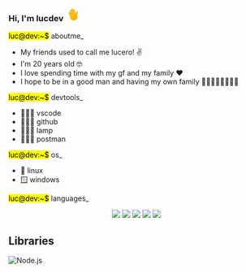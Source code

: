 <h3>Hi, I'm lucdev <img src="https://github.com/lucdev-code/lucdev-code/blob/main/hi.gif" width="25"></h3>

<div>
<p><mark>luc@dev:~$</mark> aboutme_</p>
<ul>
    <li>My friends used to call me lucero! ✌️</li>
    <li>I'm 20 years old 🤓</li>
    <li>I love spending time with my gf and my family ♥️</li>
    <li>I hope to be in a good man and having my own family 👨🏽‍👩🏽‍👧🏽‍👦🏽</li>
</ul>
<p><mark>luc@dev:~$</mark> devtools_</p>
  <ul>
    <li>👨🏻‍💻 vscode </li>
    <li>👨🏻‍💻 github </li>
    <li>👨🏻‍💻 lamp </li>
    <li>👨🏻‍💻 postman </li>
</ul>
<p><mark>luc@dev:~$</mark> os_</p>
  <ul>
    <li>🐧 linux </li>
    <li>🪟 windows </li>
</ul>
<p><mark>luc@dev:~$</mark> languages_</p>
<p align="center">
  <img src="https://img.shields.io/badge/JavaScript-F7DF1E?style=for-the-badge&logo=javascript&logoColor=black" />
  <img src="https://img.shields.io/badge/PHP-777BB4?style=for-the-badge&logo=php&logoColor=black" />
  <img src="https://img.shields.io/badge/TypeScript-79c1ff?style=for-the-badge&logo=typescript&logoColor=black" />
  <img src="https://img.shields.io/badge/MySQL-c4e0e5?style=for-the-badge&logo=mysql&logoColor=black" />
  <img src="https://img.shields.io/badge/Bash-4EAA25?style=for-the-badge&logo=gnubash&logoColor=black" />
</p>
</div>

## Libraries
![Node.js](https://img.shields.io/badge/Node.js-339933?style=for-the-badge&logo=nodedotjs&logoColor=black)
